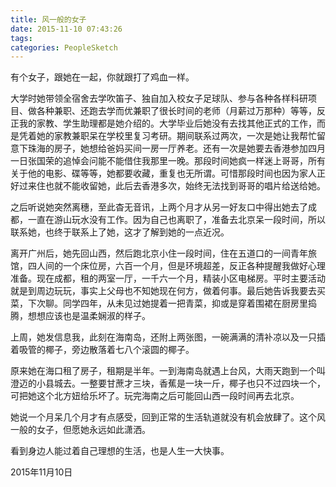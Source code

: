 ```yaml
---
title: 风一般的女子
date: 2015-11-10 07:43:26
tags:
categories: PeopleSketch
---
```


有个女子，跟她在一起，你就跟打了鸡血一样。

<!--more-->

大学时她带领全宿舍去学吹笛子、独自加入校女子足球队、参与各种各样科研项目、做各种兼职、还跑去学而优兼职了很长时间的老师（月薪过万那种）等等，反正我的家教、学生助理都是她介绍的。大学毕业后她没有去找其他正式的工作，而是凭着她的家教兼职呆在学校里复习考研。期间联系过两次，一次是她让我帮忙留意下珠海的房子，她想给爸妈买间一房一厅养老。还有一次是她要去香港参加四月一日张国荣的追悼会问能不能借住我那里一晚。那段时间她疯一样迷上哥哥，所有关于他的电影、碟等等，她都要收藏，重复也无所谓。可惜那段时间也因为家人正好过来住也就不能收留她，此后去香港多次，始终无法找到哥哥的唱片给送给她。

之后听说她突然离穗，至此杳无音讯，上两个月才从另一好友口中得出她去了成都，一直在游山玩水没有工作。因为自己也离职了，准备去北京呆一段时间，所以联系她，也终于联系上了她，这才了解到她的一点近况。

离开广州后，她先回山西，然后跑北京小住一段时间，住在五道口的一间青年旅馆，四人间的一个床位房，六百一个月，但是环境超差，反正各种提醒我做好心理准备。现在成都，租的两室一厅，一千六一个月，精装小区电梯房。平时主要活动就是到周边玩玩，事实上父母也不知她现在何方，做着何事。最后她告诉我要去买菜，下次聊。同学四年，从未见过她提着一把青菜，抑或是穿着围裙在厨房里捣腾，想想应该也是温柔娴淑的样子。

上周，她发信息我，此刻在海南岛，还附上两张图，一碗满满的清补凉以及一只插着吸管的椰子，旁边散落着七八个滚圆的椰子。

原来她在海口租了房子，租期是半年。一到海南岛就遇上台风，大雨天跑到一个叫澄迈的小县城去。一整要甘蔗才三块，香蕉是一块一斤，椰子也只不过四块一个，可把她这个北方妞给乐坏了。玩完海南之后可能回山西一段时间再去北京。

她说一个月呆几个月才有点感受，回到正常的生活轨道就没有机会放肆了。这个风一般的女子，但愿她永远如此潇洒。

看到身边人能过着自己理想的生活，也是人生一大快事。

2015年11月10日
